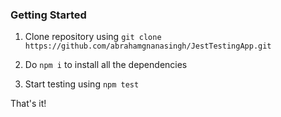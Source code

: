 ### Getting Started

1) Clone repository using `git clone https://github.com/abrahamgnanasingh/JestTestingApp.git`

2) Do `npm i` to install all the dependencies

2) Start testing using `npm test`

That's it!
